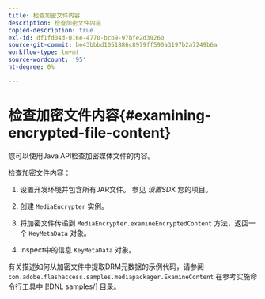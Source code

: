 ```yaml
---
title: 检查加密文件内容
description: 检查加密文件内容
copied-description: true
exl-id: df1fd04d-016e-4770-bcb9-97bfe2d39260
source-git-commit: be43bbbd1051886c8979ff590a3197b2a7249b6a
workflow-type: tm+mt
source-wordcount: '95'
ht-degree: 0%

---
```


# 检查加密文件内容{#examining-encrypted-file-content}

您可以使用Java API检查加密媒体文件的内容。

检查加密文件内容：

1. 设置开发环境并包含所有JAR文件。 参见 *设置SDK* 您的项目。
1. 创建 `MediaEncrypter` 实例。
1. 将加密文件传递到 `MediaEncrypter.examineEncryptedContent` 方法，返回一个 `KeyMetaData` 对象。

1. Inspect中的信息 `KeyMetaData` 对象。

有关描述如何从加密文件中提取DRM元数据的示例代码，请参阅 `com.adobe.flashaccess.samples.mediapackager.ExamineContent` 在参考实施命令行工具中 [!DNL samples/] 目录。
